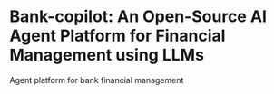 # Bank-copilot: An Open-Source AI Agent Platform for Financial Management using LLMs

Agent platform for bank financial management
